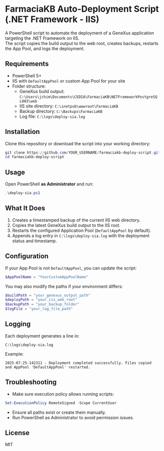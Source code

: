 # FarmaciaKB Auto-Deployment Script (.NET Framework - IIS)

A PowerShell script to automate the deployment of a GeneXus application targeting the .NET Framework on IIS.  
The script copies the build output to the web root, creates backups, restarts the App Pool, and logs the deployment.

## Requirements

* PowerShell 5+
* IIS with `DefaultAppPool` or custom App Pool for your site
* Folder structure:
  * GeneXus build output:
    `C:\Users\jchim\Documents\CEDIA\FarmaciaKB\NETFrameworkPostgreSQL003\web`
  * IIS site directory:
    `C:\inetpub\wwwroot\FarmaciaKB`
  * Backup directory:
    `C:\Backups\FarmaciaKB`
  * Log file:
    `C:\logs\deploy-sia.log`

## Installation

Clone this repository or download the script into your working directory:

```powershell
git clone https://github.com/YOUR_USERNAME/farmaciakb-deploy-script.git
cd farmaciakb-deploy-script
```

## Usage

Open PowerShell **as Administrator** and run:

```powershell
.\deploy-sia.ps1
```

## What It Does

1. Creates a timestamped backup of the current IIS web directory.
2. Copies the latest GeneXus build output to the IIS root.
3. Restarts the configured Application Pool (`DefaultAppPool` by default).
4. Appends a log entry in `C:\logs\deploy-sia.log` with the deployment status and timestamp.

## Configuration

If your App Pool is not `DefaultAppPool`, you can update the script:

```powershell
$AppPoolName = "YourCustomAppPoolName"
```

You may also modify the paths if your environment differs:

```powershell
$buildPath = "your_genexus_output_path"
$deployPath = "your_iis_web_root"
$backupPath = "your_backup_folder"
$logFile = "your_log_file_path"
```

## Logging

Each deployment generates a line in:

```
C:\logs\deploy-sia.log
```

Example:

```
2025-07-25-142311 - Deployment completed successfully. Files copied and AppPool 'DefaultAppPool' restarted.
```

## Troubleshooting

* Make sure execution policy allows running scripts:
```powershell
Set-ExecutionPolicy RemoteSigned -Scope CurrentUser
```

* Ensure all paths exist or create them manually.
* Run PowerShell as Administrator to avoid permission issues.

## License

MIT

